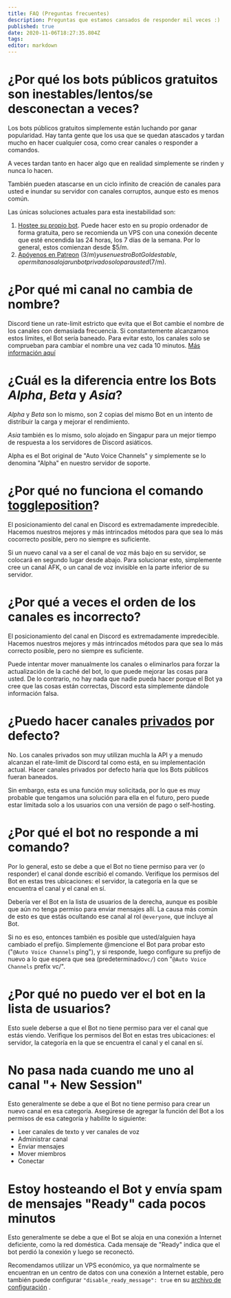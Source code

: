 ```yaml
---
title: FAQ (Preguntas frecuentes)
description: Preguntas que estamos cansados de responder mil veces :)
published: true
date: 2020-11-06T18:27:35.804Z
tags: 
editor: markdown
---
```


# ¿Por qué los bots públicos gratuitos son inestables/lentos/se desconectan a veces?

Los bots públicos gratuitos simplemente están luchando por ganar popularidad. Hay tanta gente que los usa que se quedan atascados y tardan mucho en hacer cualquier cosa, como crear canales o responder a comandos.

A veces tardan tanto en hacer algo que en realidad simplemente se rinden y nunca lo hacen.

También pueden atascarse en un ciclo infinito de creación de canales para usted e inundar su servidor con canales corruptos, aunque esto es menos común.

Las únicas soluciones actuales para esta inestabilidad son:

1. [Hostee su propio bot](https://github.com/gregzaal/Auto-Voice-Channels). Puede hacer esto en su propio ordenador de forma gratuita, pero se recomienda un VPS con una conexión decente que esté encendida las 24 horas, los 7 días de la semana. Por lo general, estos comienzan desde $5/m.
2. [Apóyenos en Patreon](https://www.patreon.com/pixaal) ($3/m) y use nuestro Bot Gold estable, o permítanos alojar un bot privado solo para usted ($7/m).


# ¿Por qué mi canal no cambia de nombre?

Discord tiene un rate-limit estricto que evita que el Bot cambie el nombre de los canales con demasiada frecuencia. Si constantemente alcanzamos estos límites, el Bot sería baneado. Para evitar esto, los canales solo se comprueban para cambiar el nombre una vez cada 10 minutos. [Más información aquí](/how-it-works#cambio-del-nombre-del-canal)


# ¿Cuál es la diferencia entre los Bots *Alpha*, *Beta* y *Asia*?

*Alpha* y *Beta* son lo mismo, son 2 copias del mismo Bot en un intento de distribuir la carga y mejorar el rendimiento.

*Asia* también es lo mismo, solo alojado en Singapur para un mejor tiempo de respuesta a los servidores de Discord asiáticos.

Alpha es el Bot original de "Auto Voice Channels" y simplemente se lo denomina "Alpha" en nuestro servidor de soporte.


# ¿Por qué no funciona el comando [toggleposition](/commands/toggleposition)?

El posicionamiento del canal en Discord es extremadamente impredecible. Hacemos nuestros mejores y más intrincados métodos para que sea lo más cocorrecto posible, pero no siempre es suficiente.

Si un nuevo canal va a ser el canal de voz más bajo en su servidor, se colocará en segundo lugar desde abajo. Para solucionar esto, simplemente cree un canal AFK, o un canal de voz invisible en la parte inferior de su servidor.


# ¿Por qué a veces el orden de los canales es incorrecto?

El posicionamiento del canal en Discord es extremadamente impredecible. Hacemos nuestros mejores y más intrincados métodos para que sea lo más correcto posible, pero no siempre es suficiente.

Puede intentar mover manualmente los canales o eliminarlos para forzar la actualización de la caché del bot, lo que puede mejorar las cosas para usted. De lo contrario, no hay nada que nadie pueda hacer porque el Bot ya cree que las cosas están correctas, Discord esta simplemente dándole información falsa.


# ¿Puedo hacer canales [privados](/comannds/private) por defecto?

No. Los canales privados son muy utilizan muchla la API y a menudo alcanzan el rate-limit de Discord tal como está, en su implementación actual. Hacer canales privados por defecto haría que los Bots públicos fueran baneados.

Sin embargo, esta es una función muy solicitada, por lo que es muy probable que tengamos una solución para ella en el futuro, pero puede estar limitada solo a los usuarios con una versión de pago o self-hosting.


# ¿Por qué el bot no responde a mi comando?

Por lo general, esto se debe a que el Bot no tiene permiso para ver (o responder) el canal donde escribió el comando. Verifique los permisos del Bot en estas tres ubicaciones: el servidor, la categoría en la que se encuentra el canal y el canal en sí.

Debería ver el Bot en la lista de usuarios de la derecha, aunque es posible que aún no tenga permiso para enviar mensajes allí. La causa más común de esto es que estás ocultando ese canal al rol `@everyone`, que incluye al Bot.

Si no es eso, entonces también es posible que usted/alguien haya cambiado el prefijo. Simplemente @mencione el Bot para probar esto ("`@Auto Voice Channels` ping"), y si responde, luego configure su prefijo de nuevo a lo que espera que sea (predeterminado`vc/`) con "`@Auto Voice Channels` prefix vc/".


# ¿Por qué no puedo ver el bot en la lista de usuarios?

Esto suele deberse a que el Bot no tiene permiso para ver el canal que estás viendo. Verifique los permisos del Bot en estas tres ubicaciones: el servidor, la categoría en la que se encuentra el canal y el canal en sí.


# No pasa nada cuando me uno al canal "+ New Session"

Esto generalmente se debe a que el Bot no tiene permiso para crear un nuevo canal en esa categoría. Asegúrese de agregar la función del Bot a los permisos de esa categoría y habilite lo siguiente:
- Leer canales de texto y ver canales de voz
- Administrar canal
- Enviar mensajes
- Mover miembros
- Conectar


# Estoy hosteando el Bot y envía spam de mensajes "Ready" cada pocos minutos

Esto generalmente se debe a que el Bot se aloja en una conexión a Internet deficiente, como la red doméstica. Cada mensaje de "Ready" indica que el bot perdió la conexión y luego se reconectó.

Recomendamos utilizar un VPS económico, ya que normalmente se encuentran en un centro de datos con una conexión a Internet estable, pero también puede configurar `"disable_ready_message": true` en su [archivo de configuración](/self-hosting/optional-config) .